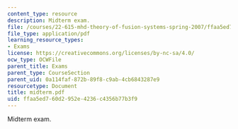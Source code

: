 ```yaml
---
content_type: resource
description: Midterm exam.
file: /courses/22-615-mhd-theory-of-fusion-systems-spring-2007/ffaa5ed760d2952e4236c4356b77b3f9_midterm.pdf
file_type: application/pdf
learning_resource_types:
- Exams
license: https://creativecommons.org/licenses/by-nc-sa/4.0/
ocw_type: OCWFile
parent_title: Exams
parent_type: CourseSection
parent_uid: 0a114faf-872b-89f8-c9ab-4cb6843287e9
resourcetype: Document
title: midterm.pdf
uid: ffaa5ed7-60d2-952e-4236-c4356b77b3f9
---
```

Midterm exam.